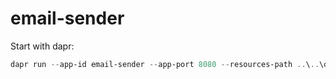 # email-sender
Start with dapr:
```powershell
dapr run --app-id email-sender --app-port 8080 --resources-path ..\..\dapr\local -- dotnet run 
```